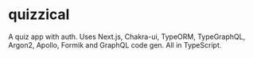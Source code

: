 # quizzical
A quiz app with auth. Uses Next.js, Chakra-ui, TypeORM, TypeGraphQL, Argon2, Apollo, Formik and GraphQL code gen. All in TypeScript.
